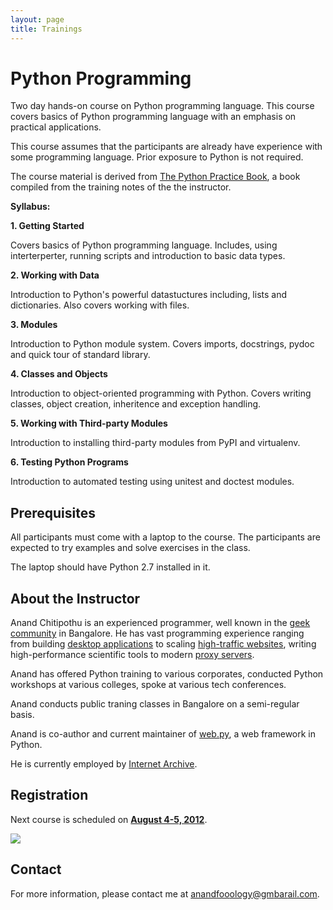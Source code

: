 ```yaml
---
layout: page
title: Trainings
---
```


# Python Programming

Two day hands-on course on Python programming language. This course
covers basics of Python programming language with an emphasis on
practical applications.

This course assumes that the participants are already have experience with
some programming language. Prior exposure to Python is not required.

The course material is derived from [The Python Practice Book][1], a
book compiled from the training notes of the the instructor.

[1]: http://anandology.com/python-practice-book/

**Syllabus:**

**1. Getting Started**

Covers basics of Python programming language. Includes, using
interterperter, running scripts and introduction to basic data types.

**2. Working with Data**

Introduction to Python's powerful datastuctures including, lists and
dictionaries. Also covers working with files.

**3. Modules**

Introduction to Python module system. Covers imports, docstrings,
pydoc and quick tour of standard library.

**4. Classes and Objects**

Introduction to object-oriented programming with Python. Covers
writing classes, object creation, inheritence and exception handling.

**5. Working with Third-party Modules**

Introduction to installing third-party modules from PyPI and
virtualenv.

**6. Testing Python Programs**

Introduction to automated testing using unitest and doctest modules.

## Prerequisites

All participants must come with a laptop to the course. The participants are expected to try examples and solve exercises in the class.

The laptop should have Python 2.7 installed in it.

## About the Instructor

Anand Chitipothu is an experienced programmer, well known in the [geek
community][hg] in Bangalore. He has vast programming experience
ranging from building [desktop applications][avadis] to scaling
[high-traffic websites][ol], writing high-performance scientific tools
to modern [proxy servers][liveweb].

Anand has offered Python training to various corporates, conducted
Python workshops at various colleges, spoke at various tech conferences.

Anand conducts public traning classes in Bangalore on a semi-regular basis.

Anand is co-author and current maintainer of [web.py][], a web framework in Python. 

He is currently employed by [Internet Archive][ia].

[hg]: http://hasgeek.com/
[avadis]: http://strandls.com/Avadis
[ol]: http://openlibrary.org/
[ia]: http://archive.org/
[liveweb]: http://liveweb.readthedocs.org/
[web.py]: http://webpy.org/

## Registration

Next course is scheduled on [**August 4-5, 2012**](http://py.doattend.com/). 

<a href='http://py.doattend.com'><img src='http://doattend.com/assets/btnw-reg-now.png'/></a>

## Contact

For more information, please contact me at <a href='#contact/anandology' class='contact'><span class='x'>anand</span><span class='y'>foo</span><span class='x'>ology@gm</span><span class='y'>bar</span><span class='x'>ail.com</span></a>.
